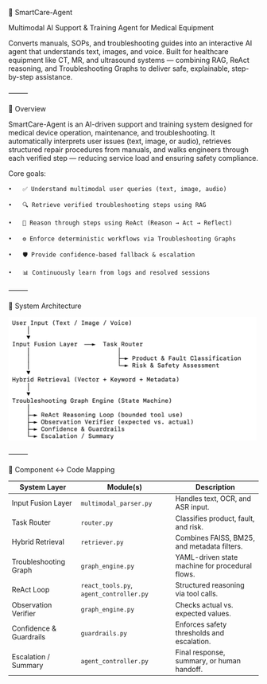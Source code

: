 🧠 SmartCare-Agent

Multimodal AI Support & Training Agent for Medical Equipment

Converts manuals, SOPs, and troubleshooting guides into an interactive AI agent that understands text, images, and voice.
Built for healthcare equipment like CT, MR, and ultrasound systems — combining RAG, ReAct reasoning, and Troubleshooting Graphs to deliver safe, explainable, step-by-step assistance.

⸻

🚀 Overview

SmartCare-Agent is an AI-driven support and training system designed for medical device operation, maintenance, and troubleshooting.
It automatically interprets user issues (text, image, or audio), retrieves structured repair procedures from manuals, and walks engineers through each verified step — reducing service load and ensuring safety compliance.

Core goals:

	•	✅ Understand multimodal user queries (text, image, audio)
	
	•	🔍 Retrieve verified troubleshooting steps using RAG
	
	•	🧠 Reason through steps using ReAct (Reason → Act → Reflect)
	
	•	⚙️ Enforce deterministic workflows via Troubleshooting Graphs
	
	•	🛡️ Provide confidence-based fallback & escalation
	
	•	📊 Continuously learn from logs and resolved sessions

⸻

🧩 System Architecture

<p align="left">
  <img src="architecture_diagram.jpg" width="500" alt="SmartCare-Agent Architecture Diagram">
</p>

⸻

🔗 Component ↔ Code Mapping

| System Layer | Module(s) | Description |
|---------------|------------|--------------|
| Input Fusion Layer | `multimodal_parser.py` | Handles text, OCR, and ASR input. |
| Task Router | `router.py` | Classifies product, fault, and risk. |
| Hybrid Retrieval | `retriever.py` | Combines FAISS, BM25, and metadata filters. |
| Troubleshooting Graph | `graph_engine.py` | YAML-driven state machine for procedural flows. |
| ReAct Loop | `react_tools.py`, `agent_controller.py` | Structured reasoning via tool calls. |
| Observation Verifier | `graph_engine.py` | Checks actual vs. expected values. |
| Confidence & Guardrails | `guardrails.py` | Enforces safety thresholds and escalation. |
| Escalation / Summary | `agent_controller.py` | Final response, summary, or human handoff. |**
